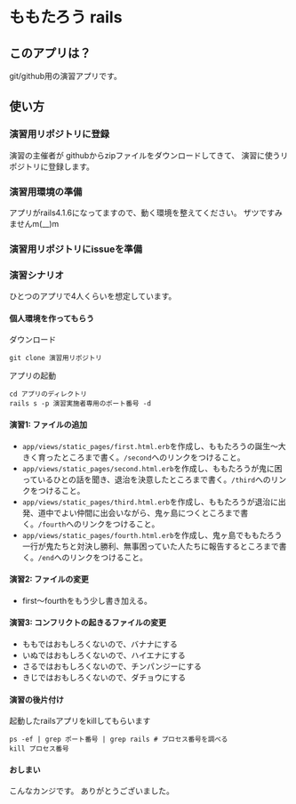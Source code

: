 # ももたろう rails

## このアプリは？
git/github用の演習アプリです。

## 使い方

### 演習用リポジトリに登録
演習の主催者が
githubからzipファイルをダウンロードしてきて、
演習に使うリポジトリに登録します。

### 演習用環境の準備
アプリがrails4.1.6になってますので、動く環境を整えてください。
ザツですみませんm(__)m

### 演習用リポジトリにissueを準備

### 演習シナリオ
ひとつのアプリで4人くらいを想定しています。

#### 個人環境を作ってもらう
ダウンロード
```
git clone 演習用リポジトリ
```

アプリの起動
```
cd アプリのディレクトリ
rails s -p 演習実施者専用のポート番号 -d
```

#### 演習1: ファイルの追加
* `app/views/static_pages/first.html.erb`を作成し、ももたろうの誕生〜大きく育ったところまで書く。`/second`へのリンクをつけること。
* `app/views/static_pages/second.html.erb`を作成し、ももたろうが鬼に困っているひとの話を聞き、退治を決意したところまで書く。`/third`へのリンクをつけること。
* `app/views/static_pages/third.html.erb`を作成し、ももたろうが退治に出発、道中でよい仲間に出会いながら、鬼ヶ島につくところまで書く。`/fourth`へのリンクをつけること。
* `app/views/static_pages/fourth.html.erb`を作成し、鬼ヶ島でももたろう一行が鬼たちと対決し勝利、無事困っていた人たちに報告するところまで書く。`/end`へのリンクをつけること。

#### 演習2: ファイルの変更
* first〜fourthをもう少し書き加える。

#### 演習3: コンフリクトの起きるファイルの変更
* ももではおもしろくないので、バナナにする
* いぬではおもしろくないので、ハイエナにする
* さるではおもしろくないので、チンパンジーにする
* きじではおもしろくないので、ダチョウにする

#### 演習の後片付け
起動したrailsアプリをkillしてもらいます
```
ps -ef | grep ポート番号 | grep rails # プロセス番号を調べる
kill プロセス番号
```

#### おしまい
こんなカンジです。
ありがとうございました。
